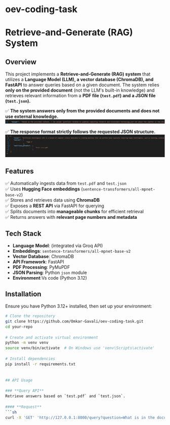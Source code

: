 # oev-coding-task
# Retrieve-and-Generate (RAG) System

## Overview
This project implements a **Retrieve-and-Generate (RAG) system** that utilizes a **Language Model (LLM), a vector database (ChromaDB), and FastAPI** to answer queries based on a given document. The system relies **only on the provided document** (not the LLM's built-in knowledge) and retrieves relevant information from a **PDF file (`test.pdf`) and a JSON file (`test.json`).**



✅ **The system answers only from the provided documents and does not use external knowledge.**  
![System Overview](image1.png)

✅ **The response format strictly follows the requested JSON structure.** 
![System Overview](image.png)

## Features
✅ Automatically ingests data from `test.pdf` and `test.json`  
✅ Uses **Hugging Face embeddings** (`sentence-transformers/all-mpnet-base-v2`)  
✅ Stores and retrieves data using **ChromaDB**  
✅ Exposes a **REST API** via FastAPI for querying  
✅ Splits documents into **manageable chunks** for efficient retrieval  
✅ Returns answers with **relevant page numbers and metadata**  

## Tech Stack
- **Language Model**:  (integrated via Groq API)
- **Embeddings**: `sentence-transformers/all-mpnet-base-v2`
- **Vector Database**: ChromaDB
- **API Framework**: FastAPI
- **PDF Processing**: PyMuPDF
- **JSON Parsing**: Python `json` module
- **Environment**:Vs code (Python 3.12)

## Installation
Ensure you have Python 3.12+ installed, then set up your environment:

```sh
# Clone the repository
git clone https://github.com/Omkar-Gavali/oev-coding-task.git
cd your-repo

# Create and activate virtual environment
python -m venv venv
source venv/bin/activate  # On Windows use 'venv\Scripts\activate'

# Install dependencies
pip install -r requirements.txt


## API Usage

### **Query API**
Retrieve answers based on `test.pdf` and `test.json`.

#### **Request**
```sh
curl -X 'GET' 'http://127.0.0.1:8000/query?question=What is in the document?' -H 'accept: application/json'
